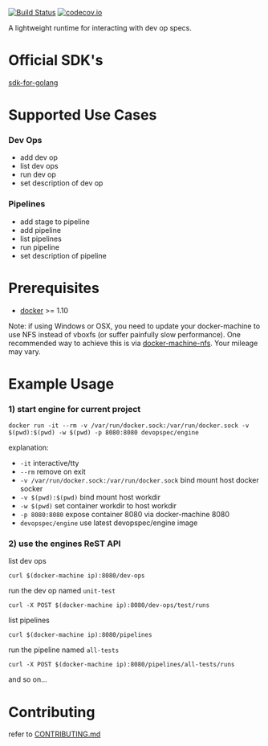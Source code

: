 [![Build Status](https://travis-ci.org/dev-op-spec/engine.svg?branch=master)](https://travis-ci.org/dev-op-spec/engine)
[![codecov.io](https://codecov.io/github/dev-op-spec/engine/coverage.svg?branch=master)](https://codecov.io/github/dev-op-spec/engine?branch=master)

A lightweight runtime for interacting with dev op specs.

# Official SDK's

[sdk-for-golang](https://github.com/dev-op-spec/sdk-for-golang)

# Supported Use Cases

### Dev Ops
- add dev op
- list dev ops
- run dev op
- set description of dev op

### Pipelines
- add stage to pipeline
- add pipeline
- list pipelines
- run pipeline
- set description of pipeline

# Prerequisites

- [docker](https://github.com/docker/docker) >= 1.10

Note: if using Windows or OSX, you need to update your docker-machine to use NFS instead of vboxfs 
(or suffer painfully slow performance). One recommended way to achieve this is via 
[docker-machine-nfs](https://github.com/adlogix/docker-machine-nfs). 
Your mileage may vary.

# Example Usage

### 1) start engine for current project
```SHELL
docker run -it --rm -v /var/run/docker.sock:/var/run/docker.sock -v $(pwd):$(pwd) -w $(pwd) -p 8080:8080 devopspec/engine
```
explanation:

- `-it` interactive/tty
- `--rm` remove on exit
- `-v /var/run/docker.sock:/var/run/docker.sock` bind mount host docker socker
- `-v $(pwd):$(pwd)` bind mount host workdir
- `-w $(pwd)` set container workdir to host workdir
- `-p 8080:8080` expose container 8080 via docker-machine 8080
- `devopspec/engine` use latest devopspec/engine image

### 2) use the engines ReST API 

list dev ops
```
curl $(docker-machine ip):8080/dev-ops
```

run the dev op named `unit-test`
```
curl -X POST $(docker-machine ip):8080/dev-ops/test/runs
```

list pipelines
```
curl $(docker-machine ip):8080/pipelines
```

run the pipeline named `all-tests`
```
curl -X POST $(docker-machine ip):8080/pipelines/all-tests/runs
```

and so on...


# Contributing

refer to [CONTRIBUTING.md](CONTRIBUTING.md)
